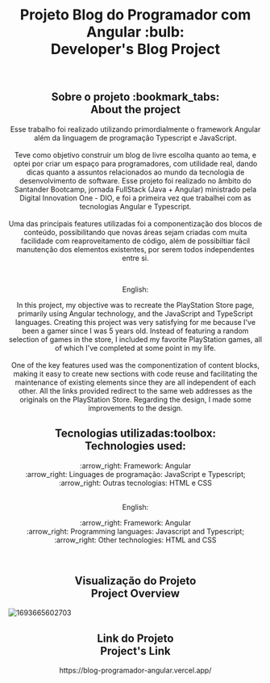 <h1 align="center">Projeto Blog do Programador com Angular :bulb: <br>
Developer's Blog Project
</h1>
<br>
<h2 align="center">Sobre o projeto :bookmark_tabs: <br> 
About the project
</h2>
<p align="center">Esse trabalho foi realizado utilizando primordialmente o framework Angular além da linguagem de programação Typescript e JavaScript. 
<br> 
<br> 
Teve como objetivo construir um blog de livre escolha quanto ao tema, e optei por criar um espaço para programadores, com utilidade real, dando dicas quanto a assuntos relacionados ao mundo da tecnologia de desenvolvimento de software. 
Esse projeto foi realizado no âmbito do Santander Bootcamp, jornada FullStack (Java + Angular) ministrado pela Digital Innovation One - DIO, e foi a primeira vez que trabalhei com as tecnologias Angular e Typescript.
<br> 
<br> 
Uma das principais features utilizadas foi a componentização dos blocos de conteúdo, possibilitando que novas áreas sejam criadas com muita facilidade com reaproveitamento de código, além de possibiltiar fácil manutenção dos elementos existentes, por serem todos independentes entre si.
</p>
<br>

<p align="center">English:</p>
<p align="center"> 
In this project, my objective was to recreate the PlayStation Store page, primarily using Angular technology, and the JavaScript and TypeScript languages.
Creating this project was very satisfying for me because I've been a gamer since I was 5 years old. Instead of featuring a random selection of games in the store, I included my favorite PlayStation games, all of which I've completed at some point in my life.
<br>
<br>
One of the key features used was the componentization of content blocks, making it easy to create new sections with code reuse and facilitating the maintenance of existing elements since they are all independent of each other. All the links provided redirect to the same web addresses as the originals on the PlayStation Store.
Regarding the design, I made some improvements to the design.
</p>

<h2 align="center" :tools:>Tecnologias utilizadas:toolbox: <br>
Technologies used:
</h2> 
<p align="center"> :arrow_right: Framework: Angular <br>
:arrow_right: Linguages de programação: JavaScript e Typescript;<br>
:arrow_right: Outras tecnologias: HTML e CSS <br>
<br>
<p align="center">English:</p>
<p align="center">
  :arrow_right: Framework: Angular <br>
  :arrow_right: Programming languages: Javascript and Typescript; <br>
  :arrow_right: Other technologies: HTML and CSS <br>

</p>

<br>
<h2 align="center">Visualização do Projeto <br>
Project Overview
</h2> 

 ![1693665602703](https://github.com/Mateus-Oling/Blog-programador-Angular/assets/135168984/f7dcd689-ef69-4436-afee-55925b534ae7)


<h2 align="center">Link do Projeto <br>
Project's Link
</h2>
<p align="center"> https://blog-programador-angular.vercel.app/ </p>

